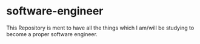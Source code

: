 # software-engineer

This Repository is ment to have all the things which I am/will be studying to become a proper software engineer.